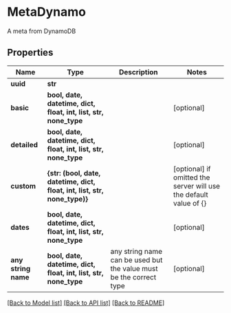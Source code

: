 # MetaDynamo

A meta from DynamoDB

## Properties
Name | Type | Description | Notes
------------ | ------------- | ------------- | -------------
**uuid** | **str** |  | 
**basic** | **bool, date, datetime, dict, float, int, list, str, none_type** |  | [optional] 
**detailed** | **bool, date, datetime, dict, float, int, list, str, none_type** |  | [optional] 
**custom** | **{str: (bool, date, datetime, dict, float, int, list, str, none_type)}** |  | [optional]  if omitted the server will use the default value of {}
**dates** | **bool, date, datetime, dict, float, int, list, str, none_type** |  | [optional] 
**any string name** | **bool, date, datetime, dict, float, int, list, str, none_type** | any string name can be used but the value must be the correct type | [optional]

[[Back to Model list]](../README.md#documentation-for-models) [[Back to API list]](../README.md#documentation-for-api-endpoints) [[Back to README]](../README.md)



